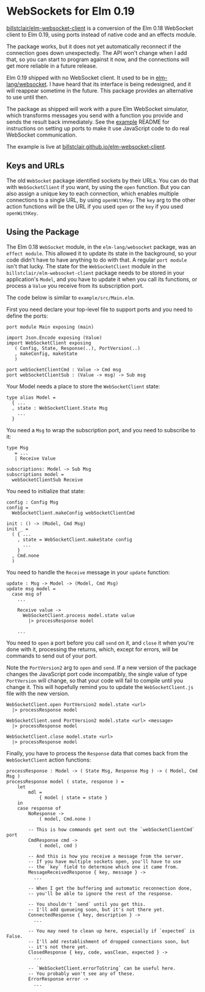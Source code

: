 # WebSockets for Elm 0.19

[billstclair/elm-websocket-client](https://package.elm-lang.org/packages/billstclair/elm-websocket-client/latest) is a conversion of the Elm 0.18 WebSocket client to Elm 0.19, using ports instead of native code and an effects module.

The package works, but it does not yet automatically reconnect if the connection goes down unexpectedly. The API won't change when I add that, so you can start to program against it now, and the connections will get more reliable in a future release.

Elm 0.19 shipped with no WebSocket client. It used to be in [elm-lang/websocket](https://package.elm-lang.org/packages/elm-lang/websocket/latest). I have heard that its interface is being redesigned, and it will reappear sometime in the future. This package provides an alternative to use until then.

The package as shipped will work with a pure Elm WebSocket simulator, which transforms messages you send with a function you provide and sends the result back immediately. See the [example](https://github.com/billstclair/elm-websocket-client/tree/master/example) README for instructions on setting up ports to make it use JavaScript code to do real WebSocket communication.

The example is live at [billstclair.github.io/elm-websocket-client](https://billstclair.github.io/elm-websocket-client/).

## Keys and URLs

The old `WebSocket` package identified sockets by their URLs. You can do that with `WebSocketClient` if you want, by using the `open` function. But you can also assign a unique key to each connection, which enables multiple connections to a single URL, by using `openWithKey`. The `key` arg to the other action functions will be the URL if you used `open` or the `key` if you used `openWithKey`.

## Using the Package

The Elm 0.18 `WebSocket` module, in the `elm-lang/websocket` package, was an `effect module`. This allowed it to update its state in the background, so your code didn't have to have anything to do with that. A regular `port module` isn't that lucky. The state for the `WebSocketClient` module in the `billstclair/elm-websocket-client` package needs to be stored in your application's `Model`, and you have to update it when you call its functions, or process a `Value` you receive from its subscription port.

The code below is similar to `example/src/Main.elm`.

First you need declare your top-level file to support ports and you need to define the ports:

    port module Main exposing (main)
    
    import Json.Encode exposing (Value)
    import WebSocketClient exposing
       ( Config, State, Response(..), PortVersion(..)
       , makeConfig, makeState
       )

    port webSocketClientCmd : Value -> Cmd msg
    port webSocketClientSub : (Value -> msg) -> Sub msg

Your Model needs a place to store the `WebSocketClient` state:

    type alias Model =
      { ...
      , state : WebSocketClient.State Msg
        ...
      }

You need a `Msg` to wrap the subscription port, and you need to subscribe to it:

    type Msg
       = ...
       | Receive Value
       
    subscriptions: Model -> Sub Msg
    subscriptions model =
      webSocketClientSub Receive

You need to initialize that state:

    config : Config Msg
    config =
      WebSocketClient.makeConfig webSocketClientCmd

    init : () -> (Model, Cmd Msg)
    init _ =
      ( { ...
        , state = WebSocketClient.makeState config
          ...
        }
      , Cmd.none
      )

You need to handle the `Receive` message in your `update` function:

    update : Msg -> Model -> (Model, Cmd Msg)
    update msg model =
      case msg of
        ...

        Receive value ->
          WebSocketClient.process model.state value
            |> processResponse model

        ...

You need to `open` a port before you call `send` on it, and `close` it when you're done with it, processing the returns, which, except for errors, will be commands to send out of your port.

Note the `PortVersion2` arg to `open` and `send`. If a new version of the package changes the JavaScript port code incompatibly, the single value of type `PortVersion` will change, so that your code will fail to compile until you change it. This will hopefully remind you to update the `WebSocketClient.js` file with the new version.

    WebSocketClient.open PortVersion2 model.state <url>
      |> processResponse model

    WebSocketClient.send PortVersion2 model.state <url> <message>
      |> processResponse model

    WebSocketClient.close model.state <url>
      |> processResponse model

Finally, you have to process the `Response` data that comes back from the `WebSocketClient` action functions:

    processResponse : Model -> ( State Msg, Response Msg ) -> ( Model, Cmd Msg )
    processResponse model ( state, response ) =
        let
            mdl =
                { model | state = state }
        in
        case response of
            NoResponse ->
                ( model, Cmd.none )

            -- This is how commands get sent out the `webSocketClientCmd` port
            CmdResponse cmd ->
                ( model, cmd )

            -- And this is how you receive a message from the server.
            -- If you have multiple sockets open, you'll have to use
            -- the `key` field to determine which one it came from.
            MessageReceivedResponse { key, message } ->
              ...

            -- When I get the buffering and automatic reconnection done,
            -- you'll be able to ignore the rest of the response.
            
            -- You shouldn't `send` until you get this.
            -- I'll add queueing soon, but it's not there yet.
            ConnectedResponse { key, description } ->
              ...

            -- You may need to clean up here, especially if `expected` is False.
            -- I'll add restablishment of dropped connections soon, but
            -- it's not there yet.
            ClosedResponse { key, code, wasClean, expected } ->
              ...

            -- `WebSocketClient.errorToString` can be useful here.
            -- You probably won't see any of these.
            ErrorResponse error ->
              ...
